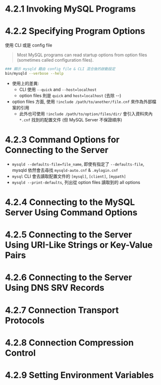 # 4.2.1 Invoking MySQL Programs
# 4.2.2 Specifying Program Options

使用 CLI 或是 config file

> Most MySQL programs can read startup options from option files (sometimes called configuration files).

```bash
### 顯示 mysqld 藉由 config file & CLI 混合後的啟動設定
bin/mysqld --verbose --help
```

- 使用上的差異:
    - CLI 使用          `--quick` and `--host=localhost`
    - option files 則是 `quick`   and `host=localhost` (去除 --)
- option files 方面, 使用 `!include /path/to/another/file.cnf` 來作為外部檔案的引用
    - 此外也可使用 `!include /path/to/option/files/dir/` 會引入資料夾內 `*.cnf` 找到的配置文件 (但 MySQL Server 不保證順序)

# 4.2.3 Command Options for Connecting to the Server

- `mysqld --defaults-file=file_name`, 即使有指定了 `--defaults-file`, mysqld 依然會去尋找 `mysqld-auto.cnf` & `.mylogin.cnf`
- `mysql` CLI 會去讀取配置文件的 `[mysql]`, `[client]`, `[mypath]`
- `mysqld --print-defaults`, 列出從 option files 讀取到的 all options


# 4.2.4 Connecting to the MySQL Server Using Command Options
# 4.2.5 Connecting to the Server Using URI-Like Strings or Key-Value Pairs
# 4.2.6 Connecting to the Server Using DNS SRV Records
# 4.2.7 Connection Transport Protocols
# 4.2.8 Connection Compression Control
# 4.2.9 Setting Environment Variables
